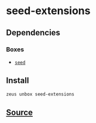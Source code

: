 
seed-extensions
====================







## Dependencies
### Boxes
* [`seed`](seed.md)




## Install
```bash
zeus unbox seed-extensions
```












## [Source](https://github.com/liquidapps-io/zeus-sdk/tree/master/boxes/groups/seeds/seed-extensions)